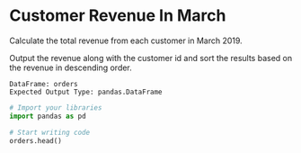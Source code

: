 # Customer Revenue In March

Calculate the total revenue from each customer in March 2019. 

Output the revenue along with the customer id and sort the results based on the revenue in descending order.

```
DataFrame: orders
Expected Output Type: pandas.DataFrame
```

```python
# Import your libraries
import pandas as pd

# Start writing code
orders.head()
```
